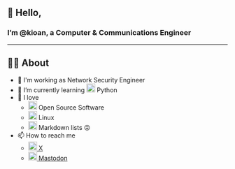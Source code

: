 ## 👋 Hello,
### I’m @kioan, a Computer & Communications Engineer

---

## 👨‍💻 About
- 🔭 I'm working as Network Security Engineer
- 🌱 I’m currently learning <img src="https://simpleicons.vercel.app/python/495f7e" width="20px"/> Python
- 🖤 I love 
  - <img src="https://simpleicons.vercel.app/opensourceinitiative/495f7e" width="20px"/> Open Source Software
  - <img src="https://simpleicons.vercel.app/linux/495f7e" width="20px"/> Linux
  - <img src="https://simpleicons.vercel.app/markdown/495f7e" width="20px"/> Markdown lists 😜
- 📫 How to reach me 
  - <a href="https://x.com/kioan"><img src="https://simpleicons.vercel.app/x/495f7e" alt="kioan's twitter" width="20px"/> X</a>
  - <a href="https://mastodon.social/@kioan" rel="me"><img src="https://simpleicons.vercel.app/mastodon/495f7e" alt="kioan's mastodon" width="20px"/> Mastodon</a>



<!---
kioan/kioan is a ✨ special ✨ repository because its `README.md` (this file) appears on your GitHub profile.
You can click the Preview link to take a look at your changes.
--->
